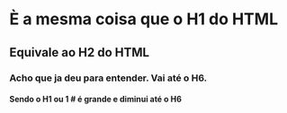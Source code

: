 # È a mesma coisa que o H1 do HTML
## Equivale ao H2 do HTML
### Acho que ja deu para entender. Vai até o H6. 
#### Sendo o H1 ou 1 # é grande e diminui até o H6
